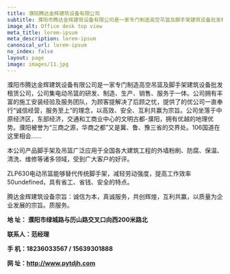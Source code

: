 ```yaml
---
title: 濮阳腾达金辉建筑设备有限公司
subtitle: 濮阳市腾达金辉建筑设备有限公司是一家专门制造高空吊篮及脚手架建筑设备批发租赁公司，公司集电动吊篮的研发、制造、生产、销售、服务于一体
image_alt: Office desk top view
meta_title: lorem-ipsum
meta_description: lorem-ipsum
canonical_url: lorem-ipsum
no_index: false
layout: page
image: images/11.jpg
---
```

濮阳市腾达金辉建筑设备有限公司是一家专门制造高空吊篮及脚手架建筑设备批发租赁公司，公司集电动吊篮的研发、制造、生产、销售、服务于一体。公司拥有丰富的施工安装经验及服务团队，为顾客提解决了后顾之忧，提供了的优公司一直奉行“诚信经营，服务至上”的理念，以高效、安全、互利共赢为宗旨。公司坐落于中原经济区，东部经济，交通和工商业中心的文明古都-濮阳，拥有优越的地理优势。濮阳被誉为“三商之源，华商之都”又是冀、鲁、豫三省的交界处。106国道在这里相会......

本公司产品脚手架及吊篮广泛应用于全国各大建筑工程的外墙粉刷、防腐、保温、清洗、维修等诸多领域，受到广大客户的好评。

ZLP630电动吊篮能够替代传统脚手架，减轻劳动强度，提高工作效率50undefined，具有省工、省钱、安全的特点。

腾达金辉建筑设备宗旨：诚信为本，真诚服务，共创辉煌，互利共赢，以质量为企业发展的宗旨。质服务。



**地  址： 濮阳市绿城路与历山路交叉口向西200米路北**

**联系人：范经理**

**手  机：18236033567 / 15639301888**

**网  址：http://www.pytdjh.com**
